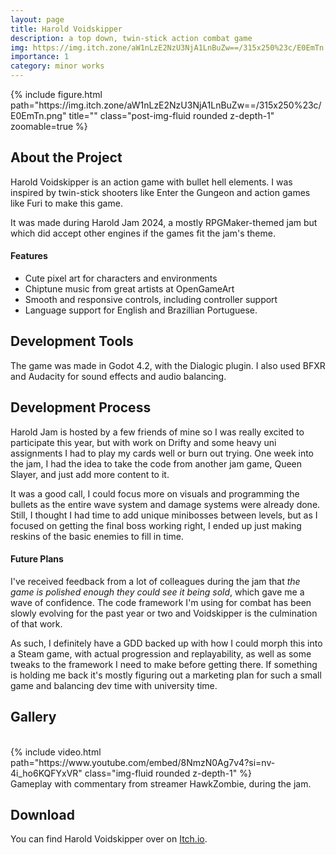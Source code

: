 ```yaml
---
layout: page
title: Harold Voidskipper
description: a top down, twin-stick action combat game
img: https://img.itch.zone/aW1nLzE2NzU3NjA1LnBuZw==/315x250%23c/E0EmTn.png
importance: 1
category: minor works
---
```


<div class="text-center">
    {% include figure.html path="https://img.itch.zone/aW1nLzE2NzU3NjA1LnBuZw==/315x250%23c/E0EmTn.png" title="" class="post-img-fluid rounded z-depth-1" zoomable=true %}
</div>


## About the Project

Harold Voidskipper is an action game with bullet hell elements. I was inspired by twin-stick shooters like Enter the Gungeon and action games like Furi to make this game.

It was made during Harold Jam 2024, a mostly RPGMaker-themed jam but which did accept other engines if the games fit the jam's theme.

#### Features

- Cute pixel art for characters and environments
- Chiptune music from great artists at OpenGameArt
- Smooth and responsive controls, including controller support
- Language support for English and Brazillian Portuguese.

## Development Tools

The game was made in Godot 4.2, with the Dialogic plugin. I also used BFXR and Audacity for sound effects and audio balancing.

<!-- ## Project Details -->

<!-- Here, you can go into more depth about your game development project. Talk about the inspiration behind the game, challenges faced during development, and any interesting anecdotes or stories related to the project.  -->

## Development Process

Harold Jam is hosted by a few friends of mine so I was really excited to participate this year, but with work on Drifty and some heavy uni assignments
I had to play my cards well or burn out trying. One week into the jam, I had the idea to take the code from another jam game, Queen Slayer, and just
add more content to it.

It was a good call, I could focus more on visuals and programming the bullets as the entire wave system and damage systems were already done. Still, I
thought I had time to add unique minibosses between levels, but as I focused on getting the final boss working right, I ended up just making reskins
of the basic enemies to fill in time.

#### Future Plans

I've received feedback from a lot of colleagues during the jam that _the game is polished enough they could see it being sold_,
which gave me a wave of confidence. The code framework I'm using for combat has been slowly evolving for the past year or two and
Voidskipper is the culmination of that work.

As such, I definitely have a GDD backed up with how I could morph this into a Steam game, with actual progression and replayability, 
as well as some tweaks to the framework I need to make before getting there. If something is holding me back it's mostly figuring out
a marketing plan for such a small game and balancing dev time with university time.

## Gallery
<br>

<div class="embed-responsive embed-responsive-16by9">
    {% include video.html path="https://www.youtube.com/embed/8NmzN0Ag7v4?si=nv-4i_ho6KQFYxVR" class="img-fluid rounded  z-depth-1" %}
</div>
<div class="caption">Gameplay with commentary from streamer HawkZombie, during the jam.</div>

## Download

You can find Harold Voidskipper over on <a href="https://nate-the-bard.itch.io/haroldjam-2024">Itch.io</a>.